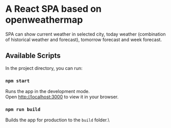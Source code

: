 # A React SPA based on openweathermap

SPA can show current weather in selected city, today weather (combination of historical weather and forecast), tomorrow forecast and week forecast.

## Available Scripts

In the project directory, you can run:

### `npm start`

Runs the app in the development mode.\
Open [http://localhost:3000](http://localhost:3000) to view it in your browser.

### `npm run build`

Builds the app for production to the `build` folder.\
